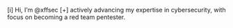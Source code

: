 [i] Hi, I’m @xffsec
[+] actively advancing my expertise in cybersecurity, with focus on becoming a red team pentester.

